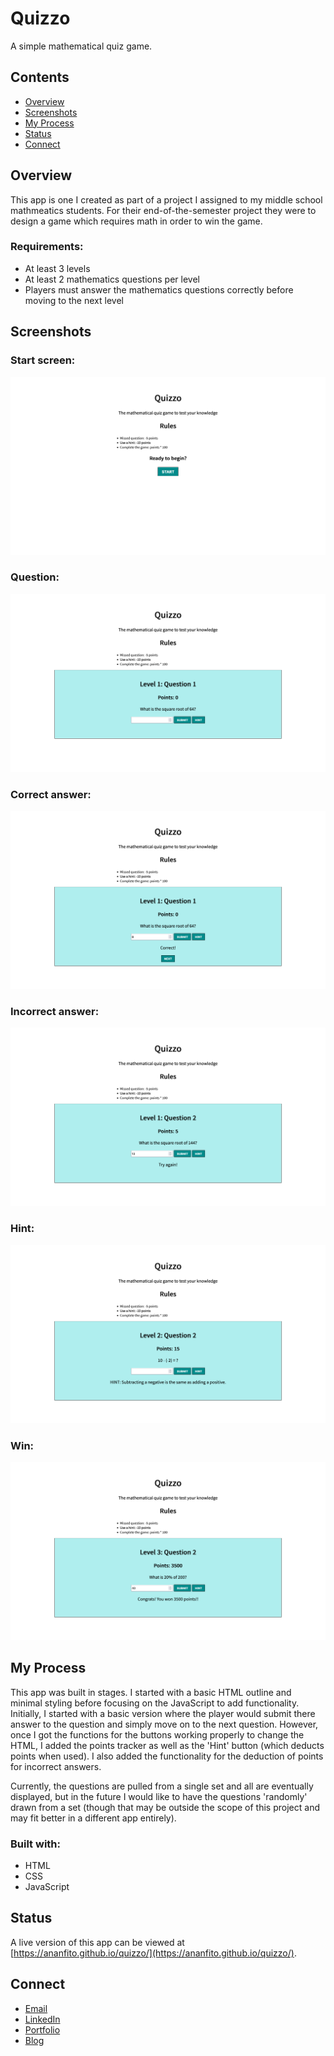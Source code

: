 # Quizzo
A simple mathematical quiz game.

## Contents

- [Overview](#overview)
- [Screenshots](#screenshots)
- [My Process](#my-process)
- [Status](#status)
- [Connect](#connect)

## Overview
This app is one I created as part of a project I assigned to my middle school mathmeatics students. For their end-of-the-semester project they were to design a game which requires math in order to win the game. 

### Requirements:

- At least 3 levels
- At least 2 mathematics questions per level 
- Players must answer the mathematics questions correctly before moving to the next level

## Screenshots

### Start screen:

![screenshot of start](screenshot_start.png)

### Question:

![screenshot of question](screenshot_question.png)

### Correct answer:

![screenshot of correct answer](screenshot_answer_correct.png)

### Incorrect answer:

![screenshot of incorrect answer](screenshot_answer_incorrect.png)

### Hint:

![screenshot of hint](screenshot_hint.png)

### Win:

![screenshot of win](screenshot_win.png)

## My Process

This app was built in stages. I started with a basic HTML outline and minimal styling before focusing on the JavaScript to add functionality. Initially, I started with a basic version where the player would submit there answer to the question and simply move on to the next question. However, once I got the functions for the buttons working properly to change the HTML, I added the points tracker as well as the 'Hint' button (which deducts points when used). I also added the functionality for the deduction of points for incorrect answers. 

Currently, the questions are pulled from a single set and all are eventually displayed, but in the future I would like to have the questions 'randomly' drawn from a set (though that may be outside the scope of this project and may fit better in a different app entirely). 

### Built with:

- HTML
- CSS
- JavaScript

## Status

A live version of this app can be viewed at [https://ananfito.github.io/quizzo/](https://ananfito.github.io/quizzo/).

## Connect 

- [Email](https://anthonynanfito.com/contact/)
- [LinkedIn](https://linkedin.com/in/anthonynanfito)
- [Portfolio](https://ananfito.github.io)
- [Blog](https://ananfito.hashnode.dev)
